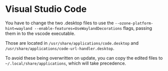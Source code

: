 # Visual Studio Code
You have to change the two .desktop files to use the `--ozone-platform-hint=wayland --enable-features=UseWaylandDecorations` flags, passing them in to the vscode executable.

Those are located in `/usr/share/applications/code.desktop` and `/usr/share/applications/code-url-handler.desktop`.

To avoid these being overwritten on update, you can copy the edited files to `~/.local/share/applications`, which will take precedence.